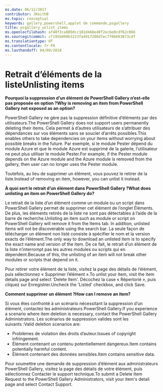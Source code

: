 ```yaml
---
ms.date: 06/12/2017
contributor: JKeithB
ms.topic: conceptual
keywords: gallery,powershell,applet de commande,psgallery
title: psgallery_unlist_items
ms.openlocfilehash: af48f2ca889dcc101d466e40f2ecbe0cdf62c066
ms.sourcegitcommit: cf195b090b3223fa4917206dfec7f0b603873cdf
ms.translationtype: HT
ms.contentlocale: fr-FR
ms.lasthandoff: 04/09/2018
---
```

# <a name="unlisting-items"></a><span data-ttu-id="d9a9e-103">Retrait d’éléments de la liste</span><span class="sxs-lookup"><span data-stu-id="d9a9e-103">Unlisting items</span></span>

<span data-ttu-id="d9a9e-104">**Pourquoi la suppression d’un élément de PowerShell Gallery n’est-elle pas proposée en option ?**</span><span class="sxs-lookup"><span data-stu-id="d9a9e-104">**Why is removing an item from PowerShell Gallery not exposed as an option?**</span></span>

<span data-ttu-id="d9a9e-105">PowerShell Gallery ne gère pas la suppression définitive d’éléments par des utilisateurs.</span><span class="sxs-lookup"><span data-stu-id="d9a9e-105">The PowerShell Gallery does not support users permanently deleting their items.</span></span>
<span data-ttu-id="d9a9e-106">Cela permet à d’autres utilisateurs de s’attribuer des dépendances sur vos éléments sans se soucier d’arrêts possibles.</span><span class="sxs-lookup"><span data-stu-id="d9a9e-106">This enables others to take dependencies on your items without worrying about possible breaks in the future.</span></span>
<span data-ttu-id="d9a9e-107">Par exemple, si le module Pester dépend du module Azure et que le module Azure est supprimé de la galerie, l’utilisateur ne peut plus utiliser le module Pester.</span><span class="sxs-lookup"><span data-stu-id="d9a9e-107">For example, if the Pester module depends on the Azure module and the Azure module is removed from the gallery, then user can no longer uses the Pester module.</span></span>

<span data-ttu-id="d9a9e-108">Toutefois, au lieu de supprimer un élément, vous pouvez le retirer de la liste.</span><span class="sxs-lookup"><span data-stu-id="d9a9e-108">Instead of removing an item, however, you can unlist it instead.</span></span>

<span data-ttu-id="d9a9e-109">**À quoi sert le retrait d’un élément dans PowerShell Gallery ?**</span><span class="sxs-lookup"><span data-stu-id="d9a9e-109">**What does unlisting an item on PowerShell Gallery do?**</span></span>

<span data-ttu-id="d9a9e-110">Le retrait de la liste d’un élément comme un module ou un script dans PowerShell Gallery permet de supprimer cet élément de l’onglet Éléments. De plus, les éléments retirés de la liste ne sont pas détectables à l’aide de la barre de recherche.</span><span class="sxs-lookup"><span data-stu-id="d9a9e-110">Unlisting an item such as module or script on PowerShell Gallery will remove it from the Items tab. In addition, unlisted items will not be discoverable using the search bar.</span></span>
<span data-ttu-id="d9a9e-111">La seule façon de télécharger un élément non listé consiste à spécifier le nom et la version exacts de l’élément.</span><span class="sxs-lookup"><span data-stu-id="d9a9e-111">The only way to download an unlisted item is to specify the exact name and version of the item.</span></span>
<span data-ttu-id="d9a9e-112">De ce fait, le retrait d’un élément de la liste n’interrompt pas les autres modules ou scripts qui en dépendent.</span><span class="sxs-lookup"><span data-stu-id="d9a9e-112">Because of this, the unlisting of an item will not break other modules or scripts that depend on it.</span></span>

<span data-ttu-id="d9a9e-113">Pour retirer votre élément de la liste, visitez la page des détails de l’élément, puis sélectionnez « Supprimer l’élément ».</span><span class="sxs-lookup"><span data-stu-id="d9a9e-113">To unlist your item, visit the item details page and select 'Delete Item'.</span></span> <span data-ttu-id="d9a9e-114">Décochez la case « Répertorié », puis cliquez sur Enregistrer.</span><span class="sxs-lookup"><span data-stu-id="d9a9e-114">Uncheck the 'Listed' checkbox, and click Save.</span></span>

<span data-ttu-id="d9a9e-115">**Comment supprimer un élément ?**</span><span class="sxs-lookup"><span data-stu-id="d9a9e-115">**How can I remove an item?**</span></span>

<span data-ttu-id="d9a9e-116">Si vous êtes confronté à un scénario nécessitant la suppression d’un élément, contactez les administrateurs PowerShell Gallery.</span><span class="sxs-lookup"><span data-stu-id="d9a9e-116">If you experience a scenario where item deletion is necessary, contact the PowerShell Gallery Administrators.</span></span>
<span data-ttu-id="d9a9e-117">Les scénarios de suppression valides sont les suivants :</span><span class="sxs-lookup"><span data-stu-id="d9a9e-117">Valid deletion scenarios are:</span></span>
- <span data-ttu-id="d9a9e-118">Problèmes de violation des droits d’auteur.</span><span class="sxs-lookup"><span data-stu-id="d9a9e-118">Issues of copyright infringement.</span></span>
- <span data-ttu-id="d9a9e-119">Élément contenant un contenu potentiellement dangereux.</span><span class="sxs-lookup"><span data-stu-id="d9a9e-119">Item contains potentially harmful content.</span></span>
- <span data-ttu-id="d9a9e-120">Élément contenant des données sensibles.</span><span class="sxs-lookup"><span data-stu-id="d9a9e-120">Item contains sensitive data.</span></span>

<span data-ttu-id="d9a9e-121">Pour soumettre une demande de suppression d’élément aux administrateurs PowerShell Gallery, visitez la page des détails de votre élément, puis sélectionnez Contacter le support technique.</span><span class="sxs-lookup"><span data-stu-id="d9a9e-121">To submit a Delete Item Request to the PowerShell Gallery Administrators, visit your item's detail page and select Contact Support.</span></span>